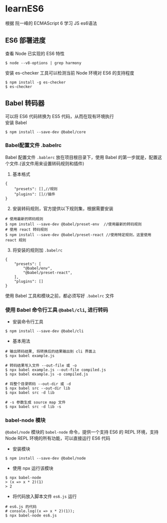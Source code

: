 # learnES6
根据 阮一峰的 ECMAScript 6 学习 JS es6语法
## ES6 部署进度
查看 Node 已实现的 ES6 特性	
```
$ node --v8-options | grep harmony
```
安装 es-checker 工具可以检测当前 Node 环境对 ES6 的支持程度
```
$ npm install -g es-checker
$ es-checker
```
## Babel 转码器
可以将 ES6 代码转换为 ES5 代码，从而在现有环境执行<br>
安装 Babel<br>
```
$ npm install --save-dev @babel/core
```
### Babel配置文件 .babelrc
Babel 配置文件 `.bablerc` 放在项目根目录下，使用 Babel 的第一步就是，配置这个文件.(该文件用来设置转码规则和插件)
1. 基本格式
```
{
	"presets": [],//规则
	"plugins": []//插件
}
```
2. 安装转码规则，官方提供以下规则集，根据需要安装
```
# 使用最新的转码规则
$ npm install --save-dev @babel/preset-env  //使用最新的转码规则
# 使用 react 转码规则
$ npm install --save-dev @babel/preset-react //使用特定规则，这里使用 react 规则
```
3. 将安装的规则加 `.babelrc`
```
{
	"presets": [
		"@babel/env",
		"@babel/preset-react",
	],
	"plugins": []
}
```
使用 Babel 工具和模块之前，都必须写好 `.babelrc` 文件
### 使用 Babel 命令行工具 `@babel/cli`, 进行转码
* 安装命令行工具
```
$ npm install --save-dev @babel/cli
```
* 基本用法
```
# 输出转码结果, 将转换后的结果输出到 cli 界面上
$ npx babel example.js 

# 转码结果写入文件 --out-file 或 -o
$ npx babel example.js --out-file compiled.js
$ npx babel example.js -o compiled.js

# 将整个目录转码 --out-dir 或 -d
$ npx babel src --out-dir lib
$ npx babel src -d lib

# -s 参数生成 source map 文件
$ npx babel src -d lib -s
```
### babel-node 模块
`@babel/node` 模块的 `babel-node` 命令，提供一个支持 ES6 的 REPL 环境，支持 Node REPL 环境的所有功能，可以直接运行 ES6 代码
* 安装模块
```
$ npm install --save-dev @babel/node
```
* 使用 npx 运行该模块
```
$ npx babel-node
> (x => x * 2)(1)
> 2
```
* 将代码放入脚本文件 `es6.js` 运行
```
# es6.js 的代码
# console.log((x => x * 2)(1));
$ npx babel-node es6.js
```














